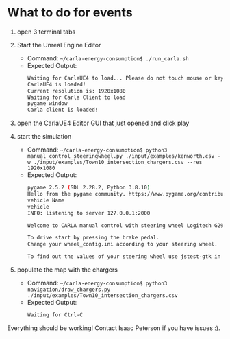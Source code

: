 # What to do for events

1. open 3 terminal tabs

2. Start the Unreal Engine Editor
    * Command: `~/carla-energy-consumption$ ./run_carla.sh`
    * Expected Output:
        ```bash
        Waiting for CarlaUE4 to load... Please do not touch mouse or keyboard
        CarlaUE4 is loaded!
        Current resolution is: 1920x1080
        Waiting for Carla Client to load
        pygame window
        Carla client is loaded!
        ```

3. open the CarlaUE4 Editor GUI that just opened and click play

4. start the simulation
    * Command: `~/carla-energy-consumption$ python3 manual_control_steeringwheel.py ./input/examples/kenworth.csv -w ./input/examples/Town10_intersection_chargers.csv --res 1920x1080`
    * Expected Output:
        ```bash
        pygame 2.5.2 (SDL 2.28.2, Python 3.8.10)
        Hello from the pygame community. https://www.pygame.org/contribute.html
        vehicle Name
        vehicle
        INFO: listening to server 127.0.0.1:2000

        Welcome to CARLA manual control with steering wheel Logitech G29.

        To drive start by pressing the brake pedal.
        Change your wheel_config.ini according to your steering wheel.

        To find out the values of your steering wheel use jstest-gtk in Ubuntu.
        ```

5. populate the map with the chargers
    * Command: `~/carla-energy-consumption$ python3 navigation/draw_chargers.py ./input/examples/Town10_intersection_chargers.csv`
    * Expected Output:
        ```bash
        Waiting for Ctrl-C
        ```

Everything should be working! Contact Isaac Peterson if you have issues :).

